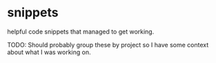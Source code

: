# snippets
helpful code snippets that managed to get working.

TODO: Should probably group these by project so I have some context about what
I was working on.
